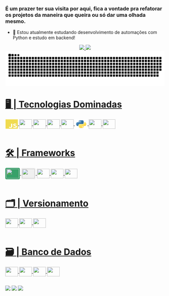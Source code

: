 ### É um prazer ter sua visita por aqui, fica a vontade pra refatorar os projetos da maneira que queira ou só dar uma olhada mesmo.

- 🌱 Estou atualmente estudando desenvolvimento de automações com Python e estudo em backend!


<div align="center">
  <a href="https://github.com/iamjonesss">
  <img height="180em" src="https://github-readme-stats.vercel.app/api?username=iamjonesss&show_icons=true&theme=dark&include_all_commits=true&count_private=true"/>
  <img height="180em" src="https://github-readme-stats.vercel.app/api/top-langs/?username=iamjonesss&layout=compact&langs_count=7&theme=dark"/>
  

</div>

<picture align="center">
  <source media="(prefers-color-scheme: dark)" srcset="https://raw.githubusercontent.com/mari4souza/mari4souza/output/github-contribution-grid-snake-dark.svg">
  <source media="(prefers-color-scheme: light)" srcset="https://raw.githubusercontent.com/mari4souza/mari4souza/output/github-contribution-grid-snake-dark.svg">
  <img align="center" alt="github contribution grid snake animation" src="https://raw.githubusercontent.com/mari4souza/mari4souza/output/github-contribution-grid-snake.svg">
</picture>

<div>
  <h1>🖥️ | Tecnologias Dominadas</h1>
  <img align="center" height="30" width="40" src="https://raw.githubusercontent.com/devicons/devicon/master/icons/javascript/javascript-plain.svg">
  <img align="center" height="30" width="40" src="https://cdn.jsdelivr.net/gh/devicons/devicon@latest/icons/typescript/typescript-original.svg" />
  <img align="center" height="30" width="40" src="https://cdn.jsdelivr.net/gh/devicons/devicon@latest/icons/sass/sass-original.svg" />
  <img align="center" height="30" width="40" src="https://cdn.jsdelivr.net/gh/devicons/devicon@latest/icons/bootstrap/bootstrap-original.svg" />
  <img align="center" height="30" width="40" src="https://cdn.jsdelivr.net/gh/devicons/devicon@latest/icons/postman/postman-original.svg" />
  <img align="center" height="30" width="40" src="https://raw.githubusercontent.com/devicons/devicon/master/icons/python/python-original.svg">
  <img align="center" height ="30" width="40" src="https://cdn.jsdelivr.net/gh/devicons/devicon@latest/icons/java/java-original.svg">
  <img align="center" height ="30" width="40" src="https://cdn.jsdelivr.net/gh/devicons/devicon@latest/icons/nodejs/nodejs-original.svg" />

    
</div>

<div style="display: inline_block"><br>
<h1>🛠️ | Frameworks</h1>
<img align="center" height="30" width="40" src="https://cdn.jsdelivr.net/gh/devicons/devicon@latest/icons/django/django-plain.svg" style="background-color: #37A16A; padding: 3px; border-radius: 4px;"/>
<img align="center" height="30" width="40" src="https://cdn.jsdelivr.net/gh/devicons/devicon@latest/icons/flask/flask-original.svg" style="background-color: #f0f0f0; padding: 3px; border-radius: 4px;"/>
<img align="center" height="30" width="40" src="https://cdn.jsdelivr.net/gh/devicons/devicon@latest/icons/spring/spring-original.svg" />
<img align="center" height="30" width="40" src="https://cdn.jsdelivr.net/gh/devicons/devicon@latest/icons/react/react-original.svg" />
<img align="center" height="30" width="40" src="https://cdn.jsdelivr.net/gh/devicons/devicon@latest/icons/tailwindcss/tailwindcss-original.svg" />


</div>

<div style="display: inline_block"><br>
  <h1>🗂️ | Versionamento</h1>
  <img align="center" height ="30" width="40" src="https://cdn.jsdelivr.net/gh/devicons/devicon/icons/git/git-original.svg" />
  <img align="center" height ="30" width="40" src="https://cdn.jsdelivr.net/gh/devicons/devicon@latest/icons/github/github-original.svg" />
  <img align="center" height ="30" width="40" src="https://cdn.jsdelivr.net/gh/devicons/devicon@latest/icons/gitlab/gitlab-original.svg" />
</div>

<div style="display: inline_block"><br>
  <h1>🗃️ | Banco de Dados</h1>

  <img align="center" height ="30" width="40" src="https://cdn.jsdelivr.net/gh/devicons/devicon@latest/icons/mysql/mysql-original.svg" />
  <img align="center" height ="30" width="40" src="https://cdn.jsdelivr.net/gh/devicons/devicon@latest/icons/microsoftsqlserver/microsoftsqlserver-original.svg" />
  <img align="center" height ="30" width="40" src="https://cdn.jsdelivr.net/gh/devicons/devicon@latest/icons/sqlite/sqlite-original.svg" />
  <img align="center" height ="30" width="40" src="https://cdn.jsdelivr.net/gh/devicons/devicon@latest/icons/postgresql/postgresql-original.svg" />



</div>

  ## 
  
  <div>
  <a href="https://instagram.com/rafaballerini" target="_blank"><img src="https://img.shields.io/badge/-Instagram-%23E4405F?style=for-the-badge&logo=instagram&logoColor=white" target="_blank"></a>
  <a href = "mailto:joaovitorsouzasilva191@gmail.com"><img src="https://img.shields.io/badge/-Gmail-%23333?style=for-the-badge&logo=gmail&logoColor=white" target="_blank"></a>
  <a href="https://www.linkedin.com/in/joão-souza-1385b4231/">
  <img src="https://img.shields.io/badge/LinkedIn-0077B5?style=for-the-badge&logo=linkedin&logoColor=white" >
  </a>
  </div>
